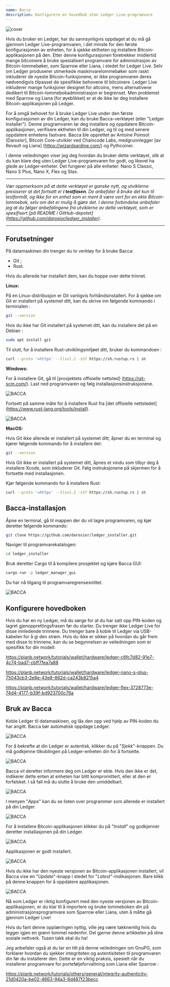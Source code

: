 ```yaml
---
name: Bacca
description: Konfigurere en hovedbok uten Ledger Live-programvare
---
```

![cover](assets/cover.webp)

Hvis du bruker en Ledger, har du sannsynligvis oppdaget at du må gå gjennom Ledger Live-programvaren, i det minste for den første konfigurasjonen av enheten, for å sjekke ektheten og installere Bitcoin-applikasjonen på den. Etter denne konfigurasjonen foretrekker imidlertid mange bitcoinere å bruke spesialisert programvare for administrasjon av Bitcoin-lommebøker, som Sparrow eller Liana, i stedet for Ledger Live. Selv om Ledger produserer utmerkede maskinvarelommebøker som raskt inkluderer de nyeste Bitcoin-funksjonene, er ikke programvaren deres nødvendigvis tilpasset de spesifikke behovene til bitcoinere. Ledger Live inkluderer mange funksjoner designet for altcoins, mens alternativene dedikert til Bitcoin-lommebokadministrasjon er begrenset. Men problemet med Sparrow og Liana (for øyeblikket) er at de ikke lar deg installere Bitcoin-applikasjonen på Ledger.

For å omgå behovet for å bruke Ledger Live under den første konfigurasjonen av din Ledger, kan du bruke Bacca-verktøyet (eller "Ledger Installer"). Denne programvaren lar deg installere og oppdatere Bitcoin-applikasjonen, verifisere ektheten til din Ledger, og til og med senere oppdatere enhetens fastvare. Bacca ble opprettet av Antoine Poinsot (Darosior), Bitcoin Core-utvikler ved Chaincode Labs, medgrunnlegger [av Revault og Liana] (https://wizardsardine.com/) og Pythcoiner.

I denne veiledningen viser jeg deg hvordan du bruker dette verktøyet, slik at du kan klare deg uten Ledger Live-programvaren for godt, og likevel ha glede av Ledger-enheter. Det fungerer på alle enheter: Nano S Classic, Nano S Plus, Nano X, Flex og Stax.

---
*Vær oppmerksom på at dette verktøyet er ganske nytt, og utviklerne presiserer at det fortsatt er **i testfasen**. De anbefaler å bruke det kun til testformål, og ikke for en enhet som er ment å være vert for en ekte Bitcoin-lommebok, selv om det er mulig å gjøre det. I denne forbindelse anbefaler jeg at du følger anbefalingene fra utviklerne av dette verktøyet, som er spesifisert [på README i GitHub-depotet] (https://github.com/darosior/ledger_installer).*

---
## Forutsetninger

På datamaskinen din trenger du to verktøy for å bruke Bacca:


- Git ;
- Rust.

Hvis du allerede har installert dem, kan du hoppe over dette trinnet.

**Linux:**

På en Linux-distribusjon er Git vanligvis forhåndsinstallert. For å sjekke om Git er installert på systemet ditt, kan du skrive inn følgende kommando i terminalen :

```bash
git --version
```

Hvis du ikke har Git installert på systemet ditt, kan du installere det på en Debian :

```bash
sudo apt install git
```

Til slutt, for å installere Rust-utviklingsmiljøet ditt, bruker du kommandoen :

```bash
curl --proto '=https' --tlsv1.2 -sSf https://sh.rustup.rs | sh
```

**Windows:**

For å installere Git, gå til [prosjektets offisielle nettsted] (https://git-scm.com/). Last ned programvaren og følg installasjonsinstruksjonene.

![BACCA](assets/fr/01.webp)

Fortsett på samme måte for å installere Rust fra [det offisielle nettstedet] (https://www.rust-lang.org/tools/install).

![BACCA](assets/fr/02.webp)

**MacOS:**

Hvis Git ikke allerede er installert på systemet ditt, åpner du en terminal og kjører følgende kommando for å installere det:

```bash
git --version
```

Hvis Git ikke er installert på systemet ditt, åpnes et vindu som tilbyr deg å installere Xcode, som inkluderer Git. Følg instruksjonene på skjermen for å fortsette med installasjonen.

Kjør følgende kommando for å installere Rust:

```bash
curl --proto '=https' --tlsv1.2 -sSf https://sh.rustup.rs | sh
```

## Bacca-installasjon

Åpne en terminal, gå til mappen der du vil lagre programvaren, og kjør deretter følgende kommando:

```bash
git clone https://github.com/darosior/ledger_installer.git
```

Naviger til programvarekatalogen:

```bash
cd ledger_installer
```

Bruk deretter Cargo til å kompilere prosjektet og kjøre Bacca GUI:

```bash
cargo run -p ledger_manager_gui
```

Du har nå tilgang til programvaregrensesnittet.

![BACCA](assets/fr/03.webp)

## Konfigurere hovedboken

Hvis du har en ny Ledger, må du sørge for at du har satt opp PIN-koden og lagret gjenopprettingsfrasen før du starter. Du trenger ikke Ledger Live for disse innledende trinnene. Du trenger bare å koble til Ledger via USB-kabelen for å gi den strøm. Hvis du ikke er sikker på hvordan du går frem med disse to trinnene, kan du se begynnelsen av veiledningen som er spesifikk for din modell:

https://planb.network/tutorials/wallet/hardware/ledger-c6fc7d82-91e7-4c74-bad7-cbff7fea7a88

https://planb.network/tutorials/wallet/hardware/ledger-nano-s-plus-75043cb3-2e8e-43e8-862d-ca243b8215a4

https://planb.network/tutorials/wallet/hardware/ledger-flex-3728773e-74d4-4177-b39f-bd923700c76a

## Bruk av Bacca

Koble Ledger til datamaskinen, og lås den opp ved hjelp av PIN-koden du har angitt. Bacca bør automatisk oppdage Ledger.

![BACCA](assets/fr/04.webp)

For å bekrefte at din Ledger er autentisk, klikker du på "*Sjekk*"-knappen. Du må godkjenne tilkoblingen på Ledger-enheten din for å fortsette.

![BACCA](assets/fr/05.webp)

Bacca vil deretter informere deg om Ledger er ekte. Hvis den ikke er det, indikerer dette enten at enheten har blitt kompromittert, eller at den er forfalsket. I så fall må du slutte å bruke den umiddelbart.

![BACCA](assets/fr/06.webp)

I menyen "*Apps*" kan du se listen over programmer som allerede er installert på din Ledger.

![BACCA](assets/fr/07.webp)

For å installere Bitcoin-applikasjonen klikker du på "*Install*" og godkjenner deretter installasjonen på din Ledger.

![BACCA](assets/fr/08.webp)

Applikasjonen er godt installert.

![BACCA](assets/fr/09.webp)

Hvis du ikke har den nyeste versjonen av Bitcoin-applikasjonen installert, vil Bacca vise en "*Update*"-knapp i stedet for "*Latest*"-indikasjonen. Bare klikk på denne knappen for å oppdatere applikasjonen.

![BACCA](assets/fr/10.webp)

Nå som Ledger er riktig konfigurert med den nyeste versjonen av Bitcoin-applikasjonen, er du klar til å importere og bruke lommeboken din på administrasjonsprogramvare som Sparrow eller Liana, uten å måtte gå gjennom Ledger Live!

Hvis du fant denne opplæringen nyttig, ville jeg være takknemlig hvis du legger igjen en grønn tommel nedenfor. Del gjerne denne artikkelen på dine sosiale nettverk. Tusen takk skal du ha!

Jeg anbefaler også at du tar en titt på denne veiledningen om GnuPG, som forklarer hvordan du sjekker integriteten og autentisiteten til programvaren din før du installerer den. Dette er en viktig praksis, spesielt når du installerer programvare for porteføljeforvaltning som Liana eller Sparrow :

https://planb.network/tutorials/others/general/integrity-authenticity-21d0420a-be02-4663-94a3-8d487f23becc
